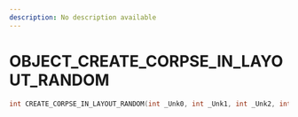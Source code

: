 ```yaml
---
description: No description available 
---
```


# OBJECT\_CREATE_CORPSE_IN_LAYOUT_RANDOM

```cpp
int CREATE_CORPSE_IN_LAYOUT_RANDOM(int _Unk0, int _Unk1, int _Unk2, int _Unk3, int _Unk4, int _Unk5, int _Unk6, int _Unk7, int _Unk8, int _Unk9);
```